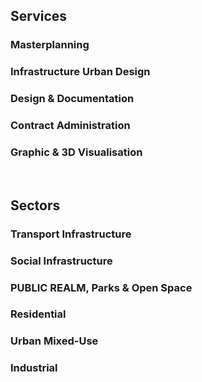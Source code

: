 ## Services

### Masterplanning

### Infrastructure Urban Design

### Design & Documentation

### Contract Administration

### Graphic & 3D Visualisation

<br />

## Sectors

### Transport Infrastructure

### Social Infrastructure

### PUBLIC REALM, Parks & Open Space

### Residential

### Urban Mixed-Use

### Industrial
